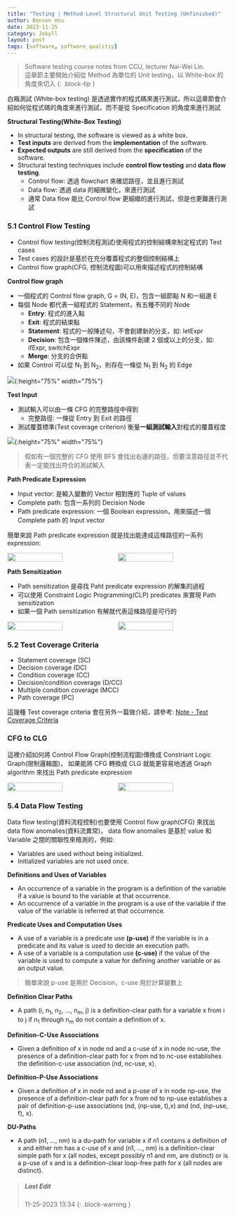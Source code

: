 ```yaml
---
title: "Testing | Method-Level Structural Unit Testing (Unfinished)"
author: Benson Hsu
date: 2023-11-25
category: Jekyll
layout: post
tags: [software, software_qualitiy]
---
```


> Software testing course notes from CCU, lecturer Nai-Wei Lin.  
> 這章節主要開始介紹從 Method 為單位的 Unit testing，以 White-box 的角度來切入
{: .block-tip }

白箱測試 (White-box testing) 是透過實作的程式碼來進行測試，所以這章節會介紹如何從程式碼的角度來進行測試，而不是從 Specification 的角度來進行測試

**Structural Testing(White-Box Testing)** 

-   In structural testing, the software is viewed as a white box.
-   **Test inputs** are derived from the **implementation** of the software.
-   **Expected outputs** are still derived from the **specification** of the software.
-   Structural testing techniques include **control flow testing** and **data flow testing**.
    -   Control flow: 透過 flowchart 來確認路徑，並且進行測試
    -   Data flow: 透過 data 的細微變化，來進行測試
    -   通常 Data flow 能比 Control flow 更細緻的進行測試，但是也更難進行測試

### 5.1 Control Flow Testing

-   Control flow testing(控制流程測試)使用程式的控制結構來制定程式的 Test cases
-   Test cases 的設計是基於在充分覆蓋程式的整個控制結構上
-   Control flow graph(CFG, 控制流程圖)可以用來描述程式的控制結構

**Control flow graph**

-   一個程式的 Control flow graph, G = (N, E)，包含一組節點 N 和一組邊 E
-   每個 Node 都代表一組程式的 Statement，有五種不同的 Node
    -   **Entry**: 程式的進入點
    -   **Exit**: 程式的結束點
    -   **Statement**: 程式的一般陳述句，不會創建新的分支，如: letExpr
    -   **Decision**: 包含一個條件陳述，由該條件創建 2 個或以上的分支，如: ifExpr, switchExpr
    -   **Merge**: 分支的合併點
-   如果 Control 可以從 N<sub>1</sub> 到 N<sub>2</sub>，則存在一條從 N<sub>1</sub> 到 N<sub>2</sub> 的 Edge

![](https://github.com/Hotshot824/Hotshot824.github.io/blob/master/_image/2023-11-25-method_level_structural_unit_testing/1.png?raw=true){:height="75%" width="75%"}

**Test Input**

-   測試輸入可以由一條 CFG 的完整路徑中得到
    -   完整路徑: 一條從 Entry 到 Exit 的路徑
-   測試覆蓋標準(Test coverage criterion) 衡量**一組測試輸入**對程式的覆蓋程度

![](https://github.com/Hotshot824/Hotshot824.github.io/blob/master/_image/2023-11-25-method_level_structural_unit_testing/2.png?raw=true){:height="75%" width="75%"}

> 假如有一個完整的 CFG 使用 BFS 會找出右邊的路徑，但要注意路徑並不代表一定能找出符合的測試輸入

**Path Predicate Expression**

-   Input vector: 是輸入變數的 Vector 相對應的 Tuple of values  
-   Complete path: 包含一系列的 Decision Node
-   Path predicate expression: 一個 Boolean expression，用來描述一個 Complete path 的 Input vector

簡單來說 Path predicate expression 就是找出能達成這條路徑的一系列 expression:

<div style="display: flex; flex-direction: row; align-items: center;">
    <img src="https://github.com/Hotshot824/Hotshot824.github.io/blob/master/_image/2023-11-25-method_level_structural_unit_testing/3.png?raw=true" 
    width="50%" height="50%">
    <img src="https://github.com/Hotshot824/Hotshot824.github.io/blob/master/_image/2023-11-25-method_level_structural_unit_testing/4.png?raw=true" 
    width="50%" height="50%">
</div>

**Path Sensitization**

-   Path sensitization 是尋找 Paht predicate expression 的解集的過程
-   可以使用 Constraint Logic Programming(CLP) predicates 來實現 Path sensitization
-   如果一個 Path sensitization 有解就代表這條路徑是可行的

<div style="display: flex; flex-direction: row; align-items: center;">
    <img src="https://github.com/Hotshot824/Hotshot824.github.io/blob/master/_image/2023-11-25-method_level_structural_unit_testing/5.png?raw=true" 
    width="50%" height="50%">
    <img src="https://github.com/Hotshot824/Hotshot824.github.io/blob/master/_image/2023-11-25-method_level_structural_unit_testing/6.png?raw=true" 
    width="50%" height="50%">
</div>

### 5.2 Test Coverage Criteria

-   Statement coverage (SC)
-   Decision coverage (DC)
-   Condition coverage (CC)
-   Decision/condition coverage (D/CC)
-   Multiple condition coverage (MCC)
-   Path coverage (PC)

這幾種 Test coverage criteria 會在另外一篇做介紹，請參考: [Note - Test Coverage Criteria]

### CFG to CLG

這裡介紹如何將 Control Flow Graph(控制流程圖)傳換成 Constriant Logic Graph(限制邏輯圖)，
如果能將 CFG 轉換成 CLG 就能更容易地透過 Graph algorithm 來找出 Path predicate expression

<div style="display: flex; flex-direction: row; align-items: center;">
    <img src="https://github.com/Hotshot824/Hotshot824.github.io/blob/master/_image/2023-11-25-method_level_structural_unit_testing/7.png?raw=true" 
    width="50%" height="50%">
    <img src="https://github.com/Hotshot824/Hotshot824.github.io/blob/master/_image/2023-11-25-method_level_structural_unit_testing/8.png?raw=true" 
    width="50%" height="50%">
</div>

### 5.4 Data Flow Testing

Data flow testing(資料流程控制)也要使用 Control flow graph(CFG) 來找出 data flow anomalies(資料流異常)，
data flow anomalies 是基於 value 和 Variable 之間的關聯性來檢測的，例如:
-   Variables are used without being initialized.
-   Initialized variables are not used once.

**Definitions and Uses of Variables**

-   An occurrence of a variable in the program is a definition of the variable if 
a value is bound to the variable at that occurrence.
-   An occurrence of a variable in the program is a use of the variable 
if the value of the variable is referred at that occurrence.

**Predicate Uses and Computation Uses**

-   A use of a variable is a predicate use **(p-use)** if the variable is in a predicate
and its value is used to decide an execution path.
-   A use of a variable is a computation use **(c-use)** if the value of the variable is
used to compute a value for defining another variable or as an output value.

> 簡單來說 p-use 是用於 Decision，c-use 用於計算變數上

**Definition Clear Paths**

-   A path (i, n<sub>1</sub>, n<sub>2</sub>, …, n<sub>m</sub>, j) is a definition-clear path
for a variable x from i to j if n<sub>1</sub> through n<sub>m</sub> do not contain a definition of x.

**Definition-C-Use Associations**

-   Given a definition of x in node nd and a c-use of x in node nc-use, 
the presence of a definition-clear path for x from nd to nc-use establishes the definition-c-use association (nd, nc-use, x).

**Definition-P-Use Associations**

-   Given a definition of x in node nd and a p-use of x in node np-use, 
the presence of a definition-clear path for x from nd to np-use establishes a pair of definition-p-use associations (nd, (np-use, t),x) and (nd, (np-use, f), x).

**DU-Paths**

-   A path (n1, …, nm) is a du-path for variable x if n1 contains a definition of x and
either nm has a c-use of x and (n1, …, nm) is a definition-clear simple path
for x (all nodes, except possibly n1 and nm, are distinct) or is a p-use of x
and is a definition-clear loop-free path for x (all nodes are distinct).

> ##### Last Edit
> 11-25-2023 13:34 
{: .block-warning }

[Note - Test Coverage Criteria]: ./2023-11-28-test_coverage_criteria.html